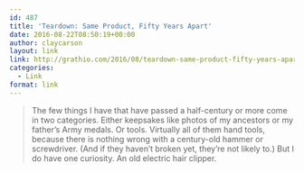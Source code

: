 ```yaml
---
id: 487
title: 'Teardown: Same Product, Fifty Years Apart'
date: 2016-08-22T08:50:19+00:00
author: claycarson
layout: link
link: http://grathio.com/2016/08/teardown-same-product-fifty-years-apart/
categories: 
  - Link
format: link
---
```

> The few things I have that have passed a half-century or more come in two categories. Either keepsakes like photos of my ancestors or my father’s Army medals. Or tools. Virtually all of them hand tools, because there is nothing wrong with a century-old hammer or screwdriver. (And if they haven’t broken yet, they’re not likely to.) But I do have one curiosity. An old electric hair clipper.